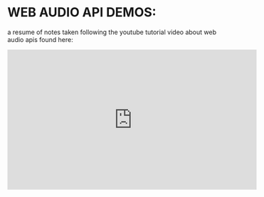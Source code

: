 WEB AUDIO API DEMOS:
===

a resume of notes taken following the youtube tutorial video about web audio apis found here:
<iframe width="560" height="315" src="https://www.youtube.com/embed/laCjGMhASp8" title="YouTube video player" frameborder="0" allow="accelerometer; autoplay; clipboard-write; encrypted-media; gyroscope; picture-in-picture" allowfullscreen></iframe>

